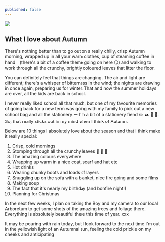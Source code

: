 ```yaml
---
published: false
---
```



![]({{site.baseurl}}/_drafts/IMG_2606.jpg)

## What I love about Autumn
 
There's nothing better than to go out on a really chilly, crisp Autumn morning, wrapped up in all your warm clothes, cup of steaming coffee in hand　(there's a bit of a coffee theme going on here :smirk:) and walking to work through all the crunchy, brightly coloured leaves that litter the floor. 

You can definitely feel that things are changing. The air and light are different; there's a whisper of bitterness in the wind; the nights are drawing in once again, preparing us for winter. That and now the summer holidays are over, all the kids are back in school.

I never really liked school all that much, but one of my favourite memories of going back for a new term was going with my family to pick out a new school bag and all the stationery ー I'm a bit of a stationery fiend :pencil2: :black_nib: :straight_ruler: :notebook:. So, that really sticks out in my mind when I think of Autumn.

Below are 10 things I absolutely love about the season and that I think make it really special:

1. Crisp, cold mornings
2. Stomping through all the crunchy leaves :maple_leaf: :fallen_leaf: :leaves:
3. The amazing colours everywhere
4. Wrapping up warm in a nice coat, scarf and hat etc
5. Hot drinks
6. Wearing chunky boots and loads of layers
7. Snuggling up on the sofa with a blanket, nice fire going and some films
8. Making soup
9. The fact that it's nearly my birthday (and bonfire night!)
10. Planning for Christmas

In the next few weeks, I plan on taking the Boy and my camera to our local Arboretum to get some shots of the amazing trees and foliage there. Everything is absolutely beautiful there this time of year. xxx

It may be pouring with rain today, but I look forward to the next time I'm out in the yellowish light of an Autumnal sun, feeling the cold prickle on my cheeks and anticipating
